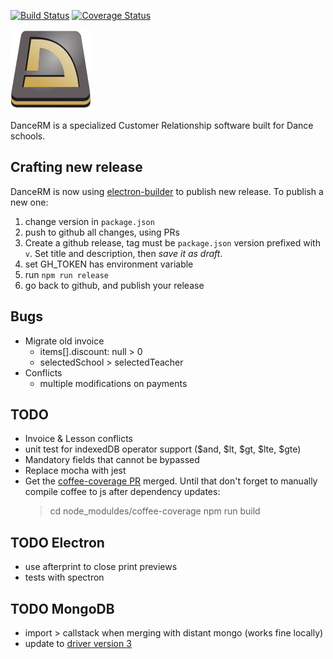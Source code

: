[![Build Status][ci-badge]][ci-link] [![Coverage Status][coverage-badge]][coverage-link]

![Logo][logo]

DanceRM is a specialized Customer Relationship software built for Dance schools.

## Crafting new release

DanceRM is now using [electron-builder][builder] to publish new release.
To publish a new one:

1. change version in `package.json`
2. push to github all changes, using PRs
3. Create a github release, tag must be `package.json` version prefixed with `v`. Set title and description, then _save it as draft_.
4. set GH_TOKEN has environment variable
5. run `npm run release`
6. go back to github, and publish your release

## Bugs

- Migrate old invoice
  - items[].discount: null > 0
  - selectedSchool > selectedTeacher
- Conflicts
  - multiple modifications on payments

## TODO

- Invoice & Lesson conflicts
- unit test for indexedDB operator support ($and, $lt, $gt, $lte, $gte)
- Mandatory fields that cannot be bypassed
- Replace mocha with jest
- Get the [coffee-coverage PR](https://github.com/benbria/coffee-coverage/pull/87) merged.
   Until that don't forget to manually compile coffee to js after dependency updates:
   > cd node_moduldes/coffee-coverage
   > npm run build

## TODO Electron

- use afterprint to close print previews
- tests with spectron

## TODO MongoDB

- import > callstack when merging with distant mongo (works fine locally)
- update to [driver version 3](https://github.com/mongodb/node-mongodb-native/blob/HEAD/CHANGES_3.0.0.md)

[logo]: https://github.com/feugy/dancerm/raw/master/app/style/img/dancerm.png
[ci-badge]: https://travis-ci.org/feugy/dancerm.svg?branch=master
[ci-link]: https://travis-ci.org/feugy/dancerm
[coverage-badge]: https://coveralls.io/repos/github/feugy/dancerm/badge.svg?branch=master
[coverage-link]: https://coveralls.io/github/feugy/dancerm?branch=master
[builder]: https://github.com/electron-userland/electron-builder
[github-releases]: https://help.github.com/articles/creating-releases/